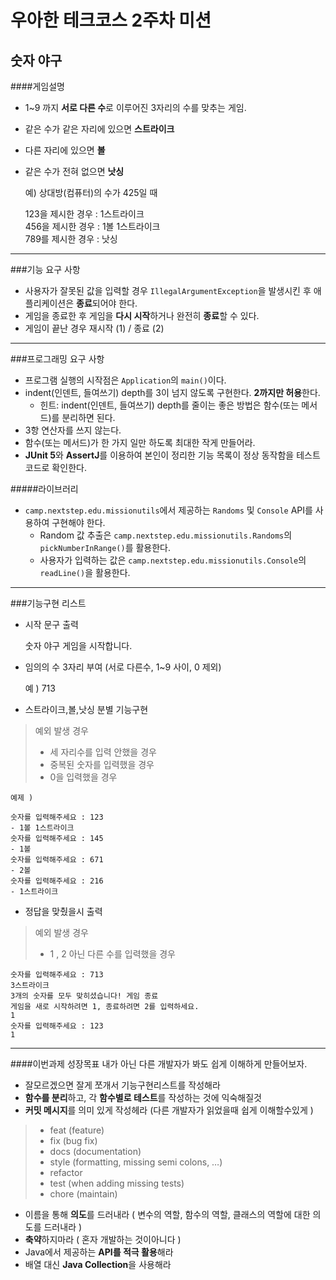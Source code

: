 우아한 테크코스 2주차 미션
===
숫자 야구
---
####게임설명
- 1~9 까지 **서로 다른 수**로 이루어진 3자리의 수를 맞추는 게임.
- 같은 수가 같은 자리에 있으면 **스트라이크**
- 다른 자리에 있으면 **볼**
- 같은 수가 전혀 없으면 **낫싱**

  예) 상대방(컴퓨터)의 수가 425일 때

  123을 제시한 경우 : 1스트라이크<br>
  456을 제시한 경우 : 1볼 1스트라이크<br>
  789를 제시한 경우 : 낫싱 <br>
***
###기능 요구 사항

- 사용자가 잘못된 값을 입력할 경우 `IllegalArgumentException`을 발생시킨 후 애플리케이션은 **종료**되어야 한다.
- 게임을 종료한 후 게임을 **다시 시작**하거나 완전히 **종료**할 수 있다.
- 게임이 끝난 경우 재시작 (1) / 종료 (2)

***

###프로그래밍 요구 사항
- 프로그램 실행의 시작점은 `Application`의 `main()`이다.
- indent(인덴트, 들여쓰기) depth를 3이 넘지 않도록 구현한다. **2까지만 허용**한다.
    - 힌트: indent(인덴트, 들여쓰기) depth를 줄이는 좋은 방법은 함수(또는 메서드)를 분리하면 된다.
- 3항 연산자를 쓰지 않는다.
- 함수(또는 메서드)가 한 가지 일만 하도록 최대한 작게 만들어라.
- **JUnit 5**와 **AssertJ**를 이용하여 본인이 정리한 기능 목록이 정상 동작함을 테스트 코드로 확인한다.

#####라이브러리
- `camp.nextstep.edu.missionutils`에서 제공하는 `Randoms` 및 `Console` API를 사용하여 구현해야 한다.
    - Random 값 추출은 `camp.nextstep.edu.missionutils.Randoms`의 `pickNumberInRange()`를 활용한다.
    - 사용자가 입력하는 값은 `camp.nextstep.edu.missionutils.Console`의 `readLine()`을 활용한다.


***
###기능구현 리스트
- 시작 문구 출력

  숫자 야구 게임을 시작합니다.
- 임의의 수 3자리 부여 (서로 다른수, 1~9 사이, 0 제외)

  예 ) 713

- 스트라이크,볼,낫싱 분별 기능구현<br>

> 예외 발생 경우
> - 세 자리수를 입력 안했을 경우
> - 중복된 숫자를 입력했을 경우
> - 0을 입력했을 경우



	예제 )
	
	숫자를 입력해주세요 : 123
	- 1볼 1스트라이크
	숫자를 입력해주세요 : 145
	- 1볼
	숫자를 입력해주세요 : 671
	- 2볼
	숫자를 입력해주세요 : 216
	- 1스트라이크

- 정답을 맞췄을시 출력

> 예외 발생 경우
> - 1 , 2 아닌 다른 수를 입력했을 경우

	숫자를 입력해주세요 : 713
	3스트라이크
	3개의 숫자를 모두 맞히셨습니다! 게임 종료
	게임을 새로 시작하려면 1, 종료하려면 2를 입력하세요.
	1
	숫자를 입력해주세요 : 123
	1



***
####이번과제 성장목표
내가 아닌 다른 개발자가 봐도 쉽게 이해하게 만들어보자.

- 잘모르겠으면 잘게 쪼개서 기능구현리스트를 작성해라
- **함수를 분리**하고, 각 **함수별로 테스트**를 작성하는 것에 익숙해질것
- **커밋 메시지**를 의미 있게 작성헤라 (다른 개발자가 읽었을때 쉽게 이해할수있게 )

> - feat (feature)
> - fix (bug fix)
> - docs (documentation)
> - style (formatting, missing semi colons, …)
> - refactor
> - test (when adding missing tests)
> - chore (maintain)

- 이름을 통해 **의도**를 드러내라 ( 변수의 역할, 함수의 역할, 클래스의 역할에 대한 의도를 드러내라 )
- **축약**하지마라 ( 혼자 개발하는 것이아니다 )
- Java에서 제공하는 **API를 적극 활용**해라
- 배열 대신 **Java Collection**을 사용해라 
